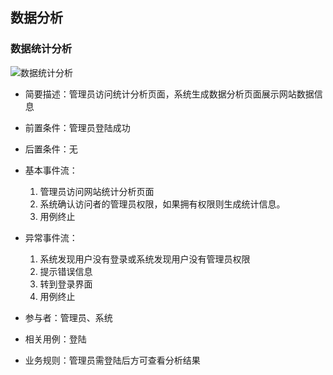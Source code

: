 ## 数据分析

### 数据统计分析

![数据统计分析](.\img\analyse.png)


- 简要描述：管理员访问统计分析页面，系统生成数据分析页面展示网站数据信息
- 前置条件：管理员登陆成功
- 后置条件：无
- 基本事件流：

  1. 管理员访问网站统计分析页面
  2. 系统确认访问者的管理员权限，如果拥有权限则生成统计信息。
  3. 用例终止
- 异常事件流：

  1. 系统发现用户没有登录或系统发现用户没有管理员权限
  2. 提示错误信息
  3. 转到登录界面
  4. 用例终止
- 参与者：管理员、系统
- 相关用例：登陆
- 业务规则：管理员需登陆后方可查看分析结果
